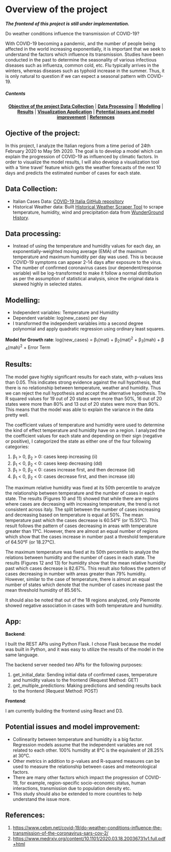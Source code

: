 # Overview of the project

***The frontend of this project is still under implementation.***

Do weather conditions influence the transmission of COVID-19?

With COVID-19 becoming a pandemic, and the number of people being affected in the world increasing exponentially, it is important that we seek to understand the factors which influence its transmission. Studies have been conducted in the past to determine the seasonality of various infectious diseases such as influenza, common cold, etc. Flu typically arrives in the winters, whereas diseases such as typhoid increase in the summer. Thus, it is only natural to question if we can expect a seasonal pattern with COVID-19.


##### Contents  
<p align="center">
<b><a href="objective"> Objective of the project </a></b>
<b><a href="#data-collection">Data Collection</a></b>
|
<b><a href="#data-processing">Data Processing</a></b>
||
<b><a href="#modelling">Modelling</a></b>
|
<b><a href="#results">Results</a></b>
|
<b><a href="#app">Visualization Application</a></b>
|
<b><a href="#potential-issues-and-model-improvement">Potential issues and model improvement</a></b>
|
<b><a href="#references">References</a></b>
</p>


## Ojective of the project:
In this project, I analyze the Italian regions from a time period of 24th February 2020 to May 5th 2020. The goal is to develop a model which can explain the progression of COVID-19 as influenced by climatic factors. In order to visualize the model results, I will also develop a visualization tool with a ‘time travel’ feature which gets the weather forecasts of the next 10 days and predicts the estimated number of cases for each state.

## Data Collection: 

- Italian Cases Data: [COVID-19 Italia GitHub repository​](https://github.com/pcm-dpc/COVID-19)
- Historical Weather data: Built [Historical Weather Scraper Tool](https://github.com/vsanka14/historical-weather-scraper.git) to scrape temperature, humidity, wind and precipitation data from [WunderGround History](https://www.wunderground.com/history). 


## Data processing: 

- Instead of using the temperature and humidity values for each day, an exponentially-weighted moving average (EMA) of the maximum temperature and maximum humidity per day was used. This is because COVID-19 symptoms can appear 2-14 days after exposure to the virus.
- The number of confirmed coronavirus cases (our dependent/response variable) will be log-transformed to make it follow a normal distribution as per the assumption of statistical analysis, since the original data is skewed highly in selected states. 

## Modelling: 

- Independent variables: Temperature and Humidity
- Dependent variable: log(new_cases) per day
- I transformed the independent variables into a second degree polynomial and apply quadratic regression using ordinary least squares.

**Model for Growth rate**: log(​new_cases) = β​<sub>1</sub>(mat) + β​<sub>2</sub>(mat)​<sup>2</sup> +​ β​<sub>3</sub>(mah) + β​<sub>4</sub>(mah)<sup>2</sup> +​ Error Term


## Results: 

The model gave highly significant results for each state, with p-values less than 0.05. This indicates strong evidence against the null hypothesis, that there is no relationship between temperature, weather and humidity. Thus we can reject the null hypothesis and accept the alternative hypothesis. The R squared values for 19 out of 20 states were more than 50%, 16 out of 20 states were more than 80% and 13 out of 20 states were more than 90%. This means that the model was able to explain the variance in the data pretty well.

The coefficient values of temperature and humidity were used to determine the kind of effect temperature and humidity have on a region. I analyzed the the coefficient values for each state and depending on their sign (negative or positive), I categorized the state as either one of the four following categories:
1. β​<sub>1</sub> > 0, β<sub>2</sub>​ > 0: cases keep increasing (ii) 
2. β​<sub>1</sub> < 0, β​<sub>2</sub> < 0: cases keep decreasing (dd) 
3. β​<sub>1</sub> > 0, β​<sub>2</sub> < 0: cases increase first, and then decrease (id)
4. β<sub>1</sub>​ < 0, β​<sub>2</sub> < 0: cases decrease first, and then increase (di)

The maximum relative humidity was fixed at its 50th percentile to analyze the relationship between temperature and the number of cases in each state. The results (Figures 10 and 11) showed that while there are regions where cases are decreasing with increasing temperature, the trend is not consistent across italy. The split between the number of cases increasing and decreasing based on temperature is equal at 50%. The mean temperature past which the cases decrease is 60.54°F (or 15.55°C). This result follows the pattern of cases decreasing in areas with temperature greater than 11°C. However, there are almost an equal number of regions which show that the cases increase in number past a threshold temperature of 64.50°F (or 18.27°C).

The maximum temperature was fixed at its 50th percentile to analyze the relations between humidity and the number of cases in each state. The results (Figures 12 and 13) for humidity show that the mean relative humidity past which cases decrease is 82.67%. This result also follows the pattern of cases decreasing in number with areas greater than 79% humidity. However, similar to the case of temperature, there is almost an equal number of states which denote that the number of cases increase past the mean threshold humidity of 85.56%.

It should also be noted that out of the 18 regions analyzed, only Piemonte showed negative association in cases with both temperature and humidity.


## App: 

**Backend**:

I built the REST APIs using Python Flask. I chose Flask because the model was built in Python, and it was easy to utilize the results of the model in the same language.
    
The backend server needed two APIs for the following purposes:
1. get_initial_data: ​Sending initial data of confirmed cases, temperature and humidity values to the frontend (Request Method: GET)
2. get_multiple_predictions: ​Making predictions and sending results back to the frontend (Request Method: POST)

**Frontend**:

I am currently building the frontend using React and D3.


## Potential issues and model improvement: 
- Collinearity between temperature and humidity is a big factor. Regression models assume that the independent variables are not related to each other. 100% humidity at 8°C is the equivalent of 28.25% at 30°C. 
- Other metrics in addition to p-values and R-squared measures can be used to measure the relationship between cases and meteorological factors.
- There are many other factors which impact the progression of COVID-19, for example, region-specific socio-economic status, human interactions, transmission due to population density etc. 
- This study should also be extended to more countries to help understand the issue more.

## References: 

1. https://www.cebm.net/covid-19/do-weather-conditions-influence-the-transmission-of-the-coronavirus-sars-cov-2/ 
2. https://www.medrxiv.org/content/10.1101/2020.03.18.20036731v1.full.pdf+html

